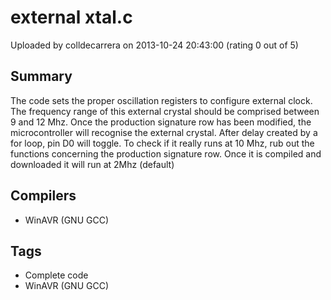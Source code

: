 # external xtal.c

Uploaded by colldecarrera on 2013-10-24 20:43:00 (rating 0 out of 5)

## Summary

The code sets the proper oscillation registers to configure external clock. The frequency range of this external crystal should be comprised between 9 and 12 Mhz. Once the production signature row has been modified, the microcontroller will recognise the external crystal. After delay created by a for loop, pin D0 will toggle. To check if it really runs at 10 Mhz, rub out the functions concerning the production signature row. Once it is compiled and downloaded it will run at 2Mhz (default)

## Compilers

- WinAVR (GNU GCC)

## Tags

- Complete code
- WinAVR (GNU GCC)

